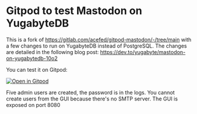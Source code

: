 # Gitpod to test Mastodon on YugabyteDB

This is a fork of https://gitlab.com/acefed/gitpod-mastodon/-/tree/main with a few changes to run on YugabyteDB instead of PostgreSQL.
The changes are detailed in the following blog post: https://dev.to/yugabyte/mastodon-on-yugabytedb-10o2

You can test it on Gitpod:

[![Open in Gitpod](https://gitpod.io/button/open-in-gitpod.svg)](https://gitpod.io/#GITTAG=v3.5.3/https://github.com/FranckPachot/gitpod-mastodon-yb)

Five admin users are created, the password is in the logs. You cannot create users from the GUI because there's no SMTP server. The GUI is exposed on port 8080

